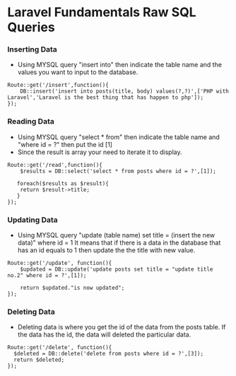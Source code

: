 # Laravel Fundamentals Raw SQL Queries

### Inserting Data
- Using MYSQL query "insert into" then indicate the table name and the values you want to input to the database.

```code
Route::get('/insert',function(){
    DB::insert('insert into posts(title, body) values(?,?)',['PHP with Laravel','Laravel is the best thing that has happen to php']);
});
```


### Reading Data
- Using MYSQL query "select * from" then indicate the table name and "where id = ?" then put the id [1]
- Since the result is array your need to iterate it to display.

```code
Route::get('/read',function(){
    $results = DB::select('select * from posts where id = ?',[1]);

   foreach($results as $result){
    return $result->title;
   }
});
```


### Updating Data
- Using MYSQL query "update (table name) set title = (insert the new data)" where id = 1 It means that if there is a data in the database that has an id equals to 1 then update the the title with new value.



```code
Route::get('/update', function(){
    $updated = DB::update('update posts set title = "update title no.2" where id = ?',[1]);

    return $updated."is now updated";
});
```
### Deleting Data
- Deleting data is where you get the id of the data from the posts table. If the data has the id, the data will deleted the particular data. 


```code
Route::get('/delete', function(){
  $deleted = DB::delete('delete from posts where id = ?',[3]);
  return $deleted;
});

```
